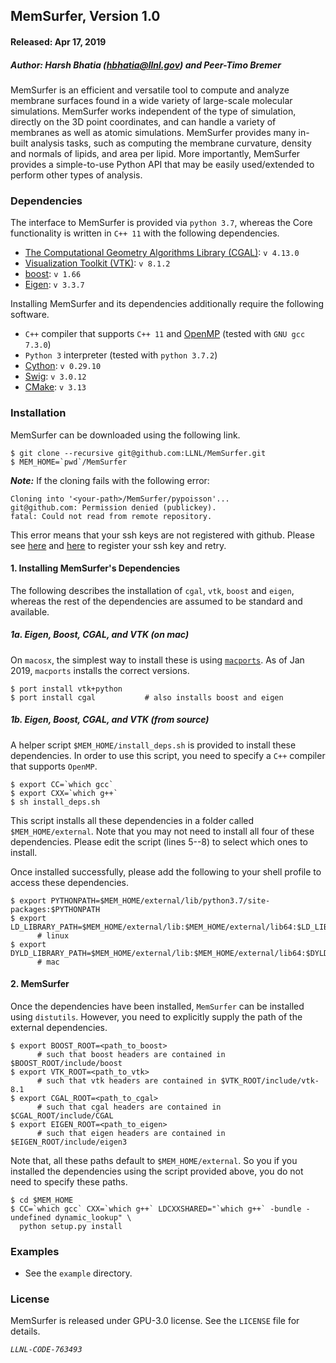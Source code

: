 ## MemSurfer, Version 1.0
#### Released: Apr 17, 2019

##### Author: Harsh Bhatia (hbhatia@llnl.gov) and Peer-Timo Bremer

MemSurfer is an efficient and versatile tool to compute and analyze membrane surfaces found in a wide
variety of large-scale molecular simulations. MemSurfer works independent of the
type of simulation, directly on the 3D point coordinates, and can handle a variety of membranes as well as
atomic simulations. MemSurfer provides many in-built analysis
tasks, such as computing the membrane curvature, density and normals of lipids,
and area per lipid. More importantly, MemSurfer provides a simple-to-use
Python API that may be easily used/extended to perform other types of analysis.

### Dependencies

The interface to MemSurfer is provided via `python 3.7`, whereas the Core functionality is written in `C++ 11` with the following dependencies.
  - [The Computational Geometry Algorithms Library (CGAL)](https://www.cgal.org/ "CGAL"): `v 4.13.0`
  - [Visualization Toolkit (VTK)](https://www.vtk.org/ "VTK"): `v 8.1.2`
  - [boost](https://www.boost.org/): `v 1.66`
  - [Eigen](http://eigen.tuxfamily.org/index.php): `v 3.3.7`

Installing MemSurfer and its dependencies additionally require the following software.

  - `C++` compiler that supports `C++ 11` and [OpenMP](https://www.openmp.org/) (tested with `GNU gcc 7.3.0`)
  - `Python 3` interpreter (tested with `python 3.7.2`)
  - [Cython](https://cython.org/): `v 0.29.10`
  - [Swig](http://www.swig.org/): `v 3.0.12`
  - [CMake](https://cmake.org/): `v 3.13`


### Installation

MemSurfer can be downloaded using the following link.
```
$ git clone --recursive git@github.com:LLNL/MemSurfer.git
$ MEM_HOME=`pwd`/MemSurfer
```

***Note:*** If the cloning fails with the following error:
```
Cloning into '<your-path>/MemSurfer/pypoisson'...
git@github.com: Permission denied (publickey).
fatal: Could not read from remote repository.
```
This error means that your ssh keys are not registered with github. Please see [here](https://help.github.com/en/articles/connecting-to-github-with-ssh) and [here](https://help.github.com/en/articles/adding-a-new-ssh-key-to-your-github-account) to register your ssh key and retry.

#### 1. Installing MemSurfer's Dependencies

The following describes the installation of `cgal`, `vtk`, `boost` and `eigen`,
whereas the rest of the dependencies are assumed to be standard and available.


##### 1a. Eigen, Boost, CGAL, and VTK (on mac)
On `macosx`, the simplest way to install these is using [`macports`](macports.org). As of Jan 2019, `macports` installs the correct versions.
```
$ port install vtk+python
$ port install cgal           # also installs boost and eigen
```

##### 1b. Eigen, Boost, CGAL, and VTK (from source)


A helper script `$MEM_HOME/install_deps.sh` is provided to install these dependencies.
In order to use this script, you need to specify a `C++` compiler that supports `OpenMP`.

```
$ export CC=`which gcc`
$ export CXX=`which g++`
$ sh install_deps.sh
```

This script installs all these dependencies in a folder called `$MEM_HOME/external`.
Note that you may not need to install all four of these dependencies. Please
edit the script (lines 5--8) to select which ones to install.

Once installed successfully, please add the following to your shell profile to
access these dependencies.
```
$ export PYTHONPATH=$MEM_HOME/external/lib/python3.7/site-packages:$PYTHONPATH
$ export LD_LIBRARY_PATH=$MEM_HOME/external/lib:$MEM_HOME/external/lib64:$LD_LIBRARY_PATH
      # linux
$ export DYLD_LIBRARY_PATH=$MEM_HOME/external/lib:$MEM_HOME/external/lib64:$DYLD_LIBRARY_PATH
      # mac
```

#### 2. MemSurfer

Once the dependencies have been installed, `MemSurfer` can be installed
using `distutils`. However, you need to explicitly supply the path of the external
dependencies.
```
$ export BOOST_ROOT=<path_to_boost>
      # such that boost headers are contained in $BOOST_ROOT/include/boost
$ export VTK_ROOT=<path_to_vtk>
      # such that vtk headers are contained in $VTK_ROOT/include/vtk-8.1
$ export CGAL_ROOT=<path_to_cgal>
      # such that cgal headers are contained in $CGAL_ROOT/include/CGAL
$ export EIGEN_ROOT=<path_to_eigen>
      # such that eigen headers are contained in $EIGEN_ROOT/include/eigen3
```
Note that, all these paths default to `$MEM_HOME/external`. So you if you installed
the dependencies using the script provided above, you do not need to specify these
paths.

```
$ cd $MEM_HOME
$ CC=`which gcc` CXX=`which g++` LDCXXSHARED="`which g++` -bundle -undefined dynamic_lookup" \
  python setup.py install
```

### Examples

* See the `example` directory.

### License

MemSurfer is released under GPU-3.0 license. See the `LICENSE` file for details.

*`LLNL-CODE-763493`*
